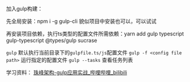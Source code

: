 
加入gulp构建：

先全局安装：npm i -g gulp-cli  貌似项目中安装也可以，可以试试

再安装项目依赖，执行ts类型的配置文件所需依赖：yarn add gulp typescript gulp-typescript @types/gulp sucrase


`gulp` 默认执行当前目录下的`gulpfile.ts/js`配置文件
`gulp -f <config file path>` 运行指定的配置文件
`gulp --tasks` 查看任务列表



学习资料：
[珠峰架构-gulp应用实战\_哔哩哔哩\_bilibili](https://www.bilibili.com/video/BV1z34y1X77Z/?spm_id_from=333.337.search-card.all.click&vd_source=598ae9236ca9e4f496177fbb6bcb3065)